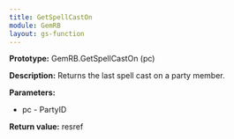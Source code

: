```yaml
---
title: GetSpellCastOn
module: GemRB
layout: gs-function
---
```


**Prototype:** GemRB.GetSpellCastOn (pc)

**Description:** Returns the last spell cast on a party member.

**Parameters:**
  * pc - PartyID

**Return value:** resref
